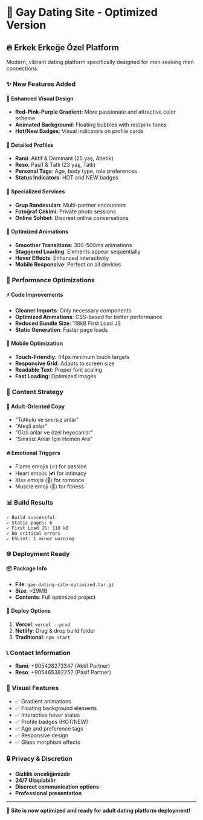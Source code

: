 # 🌈 Gay Dating Site - Optimized Version

## 🔥 **Erkek Erkeğe Özel Platform**

Modern, vibrant dating platform specifically designed for men seeking men connections.

### ✨ **New Features Added**

#### 🎨 **Enhanced Visual Design**
- **Red-Pink-Purple Gradient**: More passionate and attractive color scheme
- **Animated Background**: Floating bubbles with red/pink tones
- **Hot/New Badges**: Visual indicators on profile cards

#### 👥 **Detailed Profiles**
- **Rami**: Aktif & Dominant (25 yaş, Atletik)
- **Reso**: Pasif & Tatlı (23 yaş, Tatlı)
- **Personal Tags**: Age, body type, role preferences
- **Status Indicators**: HOT and NEW badges

#### 🎯 **Specialized Services**
- **Grup Randevuları**: Multi-partner encounters
- **Fotoğraf Çekimi**: Private photo sessions
- **Online Sohbet**: Discreet online conversations

#### 💫 **Optimized Animations**
- **Smoother Transitions**: 300-500ms animations
- **Staggered Loading**: Elements appear sequentially
- **Hover Effects**: Enhanced interactivity
- **Mobile Responsive**: Perfect on all devices

### 🚀 **Performance Optimizations**

#### ⚡ **Code Improvements**
- **Cleaner Imports**: Only necessary components
- **Optimized Animations**: CSS-based for better performance
- **Reduced Bundle Size**: 118kB First Load JS
- **Static Generation**: Faster page loads

#### 📱 **Mobile Optimization**
- **Touch-Friendly**: 44px minimum touch targets
- **Responsive Grid**: Adapts to screen size
- **Readable Text**: Proper font scaling
- **Fast Loading**: Optimized images

### 🎯 **Content Strategy**

#### 💋 **Adult-Oriented Copy**
- "Tutkulu ve sınırsız anlar"
- "Ateşli anlar"
- "Gizli anlar ve özel heyecanlar"
- "Sınırsız Anlar İçin Hemen Ara"

#### 🔥 **Emotional Triggers**
- Flame emojis (🔥) for passion
- Heart emojis (💕) for intimacy
- Kiss emojis (💋) for romance
- Muscle emoji (💪) for fitness

### 📊 **Build Results**

```
✓ Build successful
✓ Static pages: 6
✓ First Load JS: 118 kB
✓ No critical errors
✓ ESLint: 1 minor warning
```

### 🌐 **Deployment Ready**

#### 📦 **Package Info**
- **File**: `gay-dating-site-optimized.tar.gz`
- **Size**: ~29MB
- **Contents**: Full optimized project

#### 🚀 **Deploy Options**
1. **Vercel**: `vercel --prod`
2. **Netlify**: Drag & drop build folder
3. **Traditional**: `npm start`

### 📞 **Contact Information**
- **Rami**: +905428273347 (Aktif Partner)
- **Reso**: +905465382252 (Pasif Partner)

### 🎨 **Visual Features**
- ✅ Gradient animations
- ✅ Floating background elements
- ✅ Interactive hover states
- ✅ Profile badges (HOT/NEW)
- ✅ Age and preference tags
- ✅ Responsive design
- ✅ Glass morphism effects

### 🔒 **Privacy & Discretion**
- **Gizlilik önceliğimizdir**
- **24/7 Ulaşılabilir**
- **Discreet communication options**
- **Professional presentation**

---

**🌟 Site is now optimized and ready for adult dating platform deployment!**